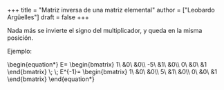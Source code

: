+++
title = "Matriz inversa de una matriz elemental"
author = ["Leobardo Argüelles"]
draft = false
+++

Nada más se invierte el signo del multiplicador, y queda en la misma
posición.

Ejemplo:

\begin{equation\*}
E=
\begin{bmatrix}
1\ &0\ &0\\\\
-5\ &1\ &0\\\\
0\ &0\ &1
\end{bmatrix} \\; \\;
E^{-1}=
\begin{bmatrix}
1\ &0\ &0\\\\
5\ &1\ &0\\\\
0\ &0\ &1
\end{bmatrix}
\end{equation\*}

